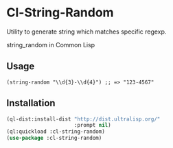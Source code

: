 # Cl-String-Random

Utility to generate string which matches specific regexp.

string_random in Common Lisp

## Usage

`(string-random "\\d{3}-\\d{4}") ;; => "123-4567"`

## Installation

```lisp
(ql-dist:install-dist "http://dist.ultralisp.org/"
                      :prompt nil)
(ql:quickload :cl-string-random)
(use-package :cl-string-random)
```
